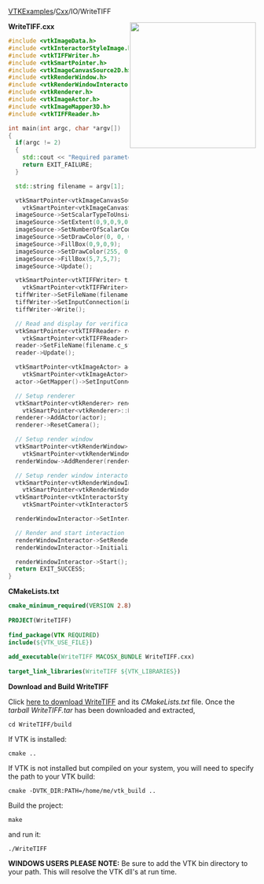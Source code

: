 [VTKExamples](/index/)/[Cxx](/Cxx)/IO/WriteTIFF

<img align="right" src="https://github.com/lorensen/VTKExamples/blob/gh-pages/Testing/Baseline/IO/TestWriteTIFF.png?raw=true" width="256" />

**WriteTIFF.cxx**
```c++
#include <vtkImageData.h>
#include <vtkInteractorStyleImage.h>
#include <vtkTIFFWriter.h>
#include <vtkSmartPointer.h>
#include <vtkImageCanvasSource2D.h>
#include <vtkRenderWindow.h>
#include <vtkRenderWindowInteractor.h>
#include <vtkRenderer.h>
#include <vtkImageActor.h>
#include <vtkImageMapper3D.h>
#include <vtkTIFFReader.h>

int main(int argc, char *argv[])
{
  if(argc != 2)
  {
    std::cout << "Required parameters: OutputFilename.tif" << std::endl;
    return EXIT_FAILURE;
  }

  std::string filename = argv[1];

  vtkSmartPointer<vtkImageCanvasSource2D> imageSource =
    vtkSmartPointer<vtkImageCanvasSource2D>::New();
  imageSource->SetScalarTypeToUnsignedChar();
  imageSource->SetExtent(0,9,0,9,0,0);
  imageSource->SetNumberOfScalarComponents(3);
  imageSource->SetDrawColor(0, 0, 0, 0);
  imageSource->FillBox(0,9,0,9);
  imageSource->SetDrawColor(255, 0, 0, 0);
  imageSource->FillBox(5,7,5,7);
  imageSource->Update();

  vtkSmartPointer<vtkTIFFWriter> tiffWriter =
    vtkSmartPointer<vtkTIFFWriter>::New();
  tiffWriter->SetFileName(filename.c_str());
  tiffWriter->SetInputConnection(imageSource->GetOutputPort());
  tiffWriter->Write();

  // Read and display for verification
  vtkSmartPointer<vtkTIFFReader> reader =
    vtkSmartPointer<vtkTIFFReader>::New();
  reader->SetFileName(filename.c_str());
  reader->Update();

  vtkSmartPointer<vtkImageActor> actor =
    vtkSmartPointer<vtkImageActor>::New();
  actor->GetMapper()->SetInputConnection(reader->GetOutputPort());

  // Setup renderer
  vtkSmartPointer<vtkRenderer> renderer =
    vtkSmartPointer<vtkRenderer>::New();
  renderer->AddActor(actor);
  renderer->ResetCamera();

  // Setup render window
  vtkSmartPointer<vtkRenderWindow> renderWindow =
    vtkSmartPointer<vtkRenderWindow>::New();
  renderWindow->AddRenderer(renderer);

  // Setup render window interactor
  vtkSmartPointer<vtkRenderWindowInteractor> renderWindowInteractor =
    vtkSmartPointer<vtkRenderWindowInteractor>::New();
  vtkSmartPointer<vtkInteractorStyleImage> style =
    vtkSmartPointer<vtkInteractorStyleImage>::New();

  renderWindowInteractor->SetInteractorStyle(style);

  // Render and start interaction
  renderWindowInteractor->SetRenderWindow(renderWindow);
  renderWindowInteractor->Initialize();

  renderWindowInteractor->Start();
  return EXIT_SUCCESS;
}
```
**CMakeLists.txt**
```cmake
cmake_minimum_required(VERSION 2.8)
 
PROJECT(WriteTIFF)
 
find_package(VTK REQUIRED)
include(${VTK_USE_FILE})
 
add_executable(WriteTIFF MACOSX_BUNDLE WriteTIFF.cxx)
 
target_link_libraries(WriteTIFF ${VTK_LIBRARIES})
```

**Download and Build WriteTIFF**

Click [here to download WriteTIFF](https://github.com/lorensen/VTKWikiExamplesTarballs/raw/master/WriteTIFF.tar) and its *CMakeLists.txt* file.
Once the *tarball WriteTIFF.tar* has been downloaded and extracted,
```
cd WriteTIFF/build 
```
If VTK is installed:
```
cmake ..
```
If VTK is not installed but compiled on your system, you will need to specify the path to your VTK build:
```
cmake -DVTK_DIR:PATH=/home/me/vtk_build ..
```
Build the project:
```
make
```
and run it:
```
./WriteTIFF
```
**WINDOWS USERS PLEASE NOTE:** Be sure to add the VTK bin directory to your path. This will resolve the VTK dll's at run time.

